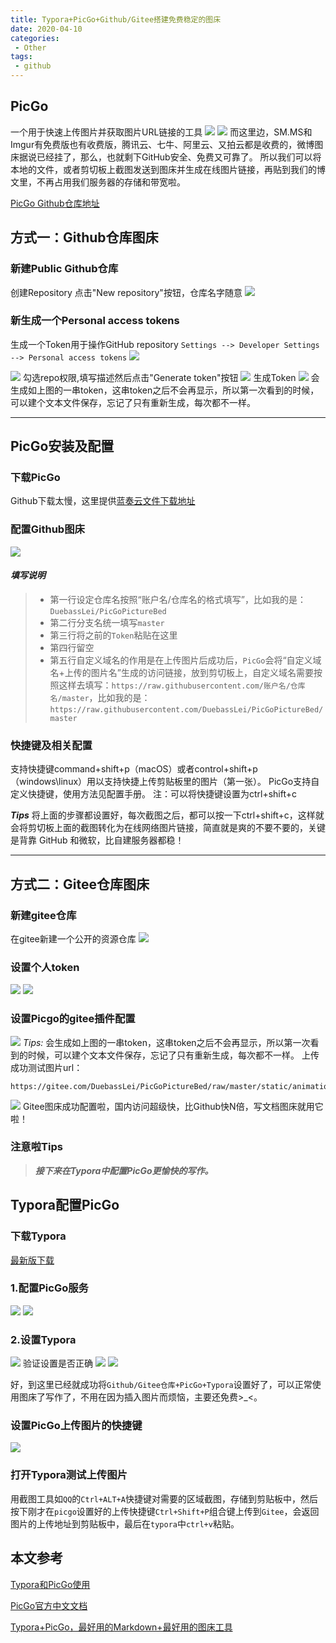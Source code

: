 ```yaml
---
title: Typora+PicGo+Github/Gitee搭建免费稳定的图床
date: 2020-04-10
categories:
 - Other
tags:
 - github
---
```

## PicGo
一个用于快速上传图片并获取图片URL链接的工具
![](https://upload-images.jianshu.io/upload_images/15668934-3e1f97c2acbc8fae?imageMogr2/auto-orient/strip%7CimageView2/2/w/1240)
![](https://upload-images.jianshu.io/upload_images/15668934-3822c0240c588257?imageMogr2/auto-orient/strip%7CimageView2/2/w/1240)
而这里边，SM.MS和Imgur有免费版也有收费版，腾讯云、七牛、阿里云、又拍云都是收费的，微博图床据说已经挂了，那么，也就剩下GitHub安全、免费又可靠了。
所以我们可以将本地的文件，或者剪切板上截图发送到图床并生成在线图片链接，再贴到我们的博文里，不再占用我们服务器的存储和带宽啦。

[PicGo Github仓库地址](https://github.com/Molunerfinn/PicGo)
## 方式一：Github仓库图床
### 新建Public Github仓库
创建Repository
点击"New repository"按钮，仓库名字随意
![](https://upload-images.jianshu.io/upload_images/15668934-869a8ef693e14311?imageMogr2/auto-orient/strip%7CimageView2/2/w/1240)
### 新生成一个Personal access tokens 
生成一个Token用于操作GitHub repository
`Settings --> Developer Settings --> Personal access tokens`
![](https://upload-images.jianshu.io/upload_images/15668934-9db3c222b3a1d930?imageMogr2/auto-orient/strip%7CimageView2/2/w/1240)

![](https://upload-images.jianshu.io/upload_images/15668934-7f977713e4bdddca?imageMogr2/auto-orient/strip%7CimageView2/2/w/1240)
勾选repo权限,填写描述然后点击"Generate token"按钮
![](https://upload-images.jianshu.io/upload_images/15668934-03bb4ac62dfb9b18?imageMogr2/auto-orient/strip%7CimageView2/2/w/1240)
生成Token
![](https://upload-images.jianshu.io/upload_images/15668934-3dda33668da300cc?imageMogr2/auto-orient/strip%7CimageView2/2/w/1240)
会生成如上图的一串token，这串token之后不会再显示，所以第一次看到的时候，可以建个文本文件保存，忘记了只有重新生成，每次都不一样。
***
## PicGo安装及配置
### 下载PicGo
Github下载太慢，这里提供[蓝奏云文件下载地址](https://www.lanzous.com/b04abbw8h)

### 配置Github图床
![](https://upload-images.jianshu.io/upload_images/15668934-ff5e3cd12e25ea6c?imageMogr2/auto-orient/strip%7CimageView2/2/w/1240)
#### *填写说明*
>- 第一行设定仓库名按照“账户名/仓库名的格式填写”，比如我的是：`DuebassLei/PicGoPictureBed`
>- 第二行分支名统一填写`master`
>- 第三行将之前的`Token`粘贴在这里
>- 第四行留空
>- 第五行自定义域名的作用是在上传图片后成功后，`PicGo`会将“自定义域名+上传的图片名”生成的访问链接，放到剪切板上，自定义域名需要按照这样去填写：`https://raw.githubusercontent.com/账户名/仓库名/master`，比如我的是：`https://raw.githubusercontent.com/DuebassLei/PicGoPictureBed/master`

### 快捷键及相关配置
支持快捷键command+shift+p（macOS）或者control+shift+p（windows\linux）用以支持快捷上传剪贴板里的图片（第一张）。
PicGo支持自定义快捷键，使用方法见配置手册。
注：可以将快捷键设置为ctrl+shift+c

***Tips***
将上面的步骤都设置好，每次截图之后，都可以按一下ctrl+shift+c，这样就会将剪切板上面的截图转化为在线网络图片链接，简直就是爽的不要不要的，关键是背靠 GitHub 和微软，比自建服务器都稳！
***

## 方式二：Gitee仓库图床
### 新建gitee仓库
在gitee新建一个公开的资源仓库
![](https://upload-images.jianshu.io/upload_images/15668934-38ec621c50afcc07?imageMogr2/auto-orient/strip%7CimageView2/2/w/1240)


### 设置个人token
![](https://upload-images.jianshu.io/upload_images/15668934-8174b3dbe7bde1da?imageMogr2/auto-orient/strip%7CimageView2/2/w/1240)
![](https://upload-images.jianshu.io/upload_images/15668934-c15ae015771c1c7f?imageMogr2/auto-orient/strip%7CimageView2/2/w/1240)

### 设置Picgo的gitee插件配置
![](https://upload-images.jianshu.io/upload_images/15668934-785ed53f2202e8f8?imageMogr2/auto-orient/strip%7CimageView2/2/w/1240)
*Tips:*
会生成如上图的一串token，这串token之后不会再显示，所以第一次看到的时候，可以建个文本文件保存，忘记了只有重新生成，每次都不一样。
上传成功测试图片url：
```
https://gitee.com/DuebassLei/PicGoPictureBed/raw/master/static/animation.JPG
```
![](https://upload-images.jianshu.io/upload_images/15668934-a574a8f734c16d53?imageMogr2/auto-orient/strip%7CimageView2/2/w/1240)
Gitee图床成功配置啦，国内访问超级快，比Github快N倍，写文档图床就用它啦！
### 注意啦Tips
>***接下来在Typora中配置PicGo更愉快的写作。***
## Typora配置PicGo
### 下载Typora
[最新版下载](https://www.typora.io/)


###  1.配置PicGo服务
![](https://upload-images.jianshu.io/upload_images/15668934-f6818a964462618b?imageMogr2/auto-orient/strip%7CimageView2/2/w/1240)
![](https://upload-images.jianshu.io/upload_images/15668934-31097de0613e5ccc?imageMogr2/auto-orient/strip%7CimageView2/2/w/1240)
### 2.设置Typora
![](https://upload-images.jianshu.io/upload_images/15668934-cfc24b5dce90da8f?imageMogr2/auto-orient/strip%7CimageView2/2/w/1240)
验证设置是否正确
![](https://upload-images.jianshu.io/upload_images/15668934-12785de41069c228?imageMogr2/auto-orient/strip%7CimageView2/2/w/1240)
![](https://upload-images.jianshu.io/upload_images/15668934-6b94fe32050f47de?imageMogr2/auto-orient/strip%7CimageView2/2/w/1240)

好，到这里已经就成功将`Github/Gitee仓库+PicGo+Typora`设置好了，可以正常使用图床了写作了，不用在因为插入图片而烦恼，主要还免费>_<。
### 设置PicGo上传图片的快捷键
![](https://upload-images.jianshu.io/upload_images/15668934-74a0a5cb12b7e327?imageMogr2/auto-orient/strip%7CimageView2/2/w/1240)

### 打开Typora测试上传图片
用截图工具如`QQ`的`Ctrl+ALT+A`快捷键对需要的区域截图，存储到剪贴板中，然后按下刚才在`picgo`设置好的上传快捷键`Ctrl+Shift+P`组合键上传到`Gitee`，会返回图片的上传地址到剪贴板中，最后在`typora`中`ctrl+v`粘贴。

## 本文参考
[Typora和PicGo使用](https://www.dazhuanlan.com/2019/10/05/5d987ea746d27)

[PicGo官方中文文档](https://picgo.github.io/PicGo-Doc/zh/)

[Typora+PicGo，最好用的Markdown+最好用的图床工具](https://blog.csdn.net/bruce_6/article/details/104821531)